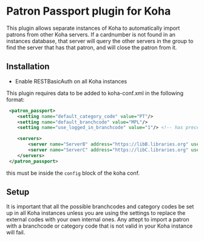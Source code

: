 # Patron Passport plugin for Koha

This plugin allows separate instances of Koha to automatically import patrons from other Koha servers.
If a cardnumber is not found in an instances database, that server will query the other servers in the group
to find the server that has that patron, and will close the patron from it.

## Installation

* Enable RESTBasicAuth on all Koha instances

This plugin requires data to be added to koha-conf.xml in the following format:
```xml
 <patron_passport>
    <setting name="default_category_code" value="PT"/>
    <setting name="default_branchcode" value="MPL"/>
    <setting name="use_logged_in_branchcode" value="1"/> <!-- has precedence over default branchcode -->

    <servers>
        <server name="ServerB" address="https://libB.libraries.org" username="koha" password="koha" />
        <server name="ServerC" address="https://libC.libraries.org" username="koha" password="koha" />
    </servers>
 </patron_passport>
```
this must be inside the `config` block of the koha conf.

## Setup

It is important that all the possible branchcodes and category codes be set up in all Koha instances
unless you are using the settings to replace the external codes with your own internal ones.
Any attept to import a patron with a branchcode or category code that is not valid in your Koha
instance will fail.
